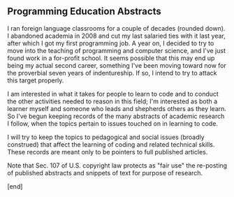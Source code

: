## Programming Education Abstracts

I ran foreign language classrooms for a couple of decades (rounded down). I abandoned academia in 2008 and cut my last salaried ties with it last year, after which I got my first programming job. A year on, I decided to try to move into the teaching of programming and computer science, and I've just found work in a for-profit school. It seems possible that this may end up being my actual second career, something I've been moving toward now for the proverbial seven years of indentureship. If so, I intend to try to attack this target properly. 

I am interested in what it takes for people to learn to code and to conduct the other activities needed to reason in this field; I'm interested as both a learner myself and someone who leads and shepherds others as they learn. So I've begun keeping records of the many abstracts of academic research I follow, when the topics pertain to issues touched on in learning to code.

I will try to keep the topics to pedagogical and social issues (broadly construed) that affect the learning of coding and related technical skills. These records are meant only to be pointers to full published articles.

Note that Sec. 107 of U.S. copyright law protects as "fair use" the re-posting of published abstracts and snippets of text for purpose of research.

[end]